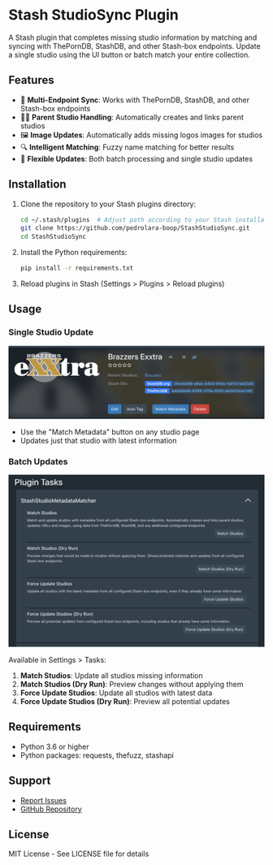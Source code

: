 # Stash StudioSync Plugin

A Stash plugin that completes missing studio information by matching and syncing with ThePornDB, StashDB, and other Stash-box endpoints. Update a single studio using the UI button or batch match your entire collection.

## Features

- 🔄 **Multi-Endpoint Sync**: Works with ThePornDB, StashDB, and other Stash-box endpoints
- 👨‍👦 **Parent Studio Handling**: Automatically creates and links parent studios
- 🖼️ **Image Updates**: Automatically adds missing logos images for studios
- 🔍 **Intelligent Matching**: Fuzzy name matching for better results
- 🎯 **Flexible Updates**: Both batch processing and single studio updates

## Installation

1. Clone the repository to your Stash plugins directory:
   ```bash
   cd ~/.stash/plugins  # Adjust path according to your Stash installation
   git clone https://github.com/pedrolara-boop/StashStudioSync.git
   cd StashStudioSync
   ```

2. Install the Python requirements:
   ```bash
   pip install -r requirements.txt
   ```

3. Reload plugins in Stash (Settings > Plugins > Reload plugins)

## Usage

### Single Studio Update
![Match Button](button.png)
- Use the "Match Metadata" button on any studio page
- Updates just that studio with latest information

### Batch Updates
![Plugin Tasks](screenshot.png)

Available in Settings > Tasks:
1. **Match Studios**: Update all studios missing information
2. **Match Studios (Dry Run)**: Preview changes without applying them
3. **Force Update Studios**: Update all studios with latest data
4. **Force Update Studios (Dry Run)**: Preview all potential updates

## Requirements

- Python 3.6 or higher
- Python packages: requests, thefuzz, stashapi

## Support

- [Report Issues](https://github.com/pedrolara-boop/StudioSync/issues)
- [GitHub Repository](https://github.com/pedrolara-boop/StudioSync)

## License

MIT License - See LICENSE file for details 
